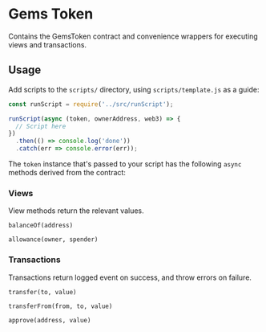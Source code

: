 # Gems Token

Contains the GemsToken contract and convenience wrappers for executing views and transactions.

## Usage

Add scripts to the `scripts/` directory, using `scripts/template.js` as a guide:

```javascript
const runScript = require('../src/runScript');

runScript(async (token, ownerAddress, web3) => {
  // Script here
})
  .then(() => console.log('done'))
  .catch(err => console.error(err));
```

The `token` instance that's passed to your script has the following `async` methods derived from the contract:

### Views

View methods return the relevant values.

```
balanceOf(address)

allowance(owner, spender)
```

### Transactions

Transactions return logged event on success, and throw errors on failure.

```
transfer(to, value)

transferFrom(from, to, value)

approve(address, value)
```
